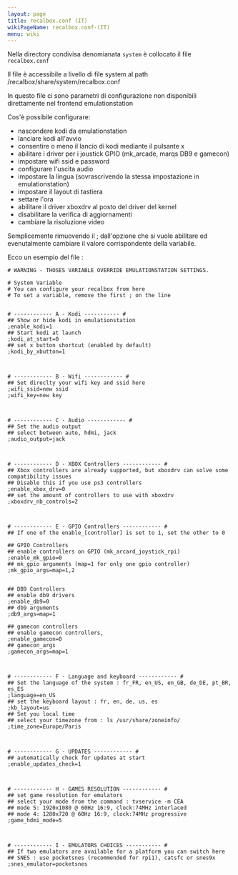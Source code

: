 ```yaml
---
layout: page
title: recalbox.conf (IT)
wikiPageName: recalbox.conf-(IT)
menu: wiki
---
```


Nella directory condivisa denomianata `system` è collocato il file `recalbox.conf`

Il file è accessibile a livello di file system al path /recalbox/share/system/recalbox.conf

In questo file ci sono parametri di configurazione non disponibili direttamente nel frontend emulationstation

Cos'è possibile configurare:
- nascondere kodi da emulationstation
- lanciare kodi all'avvio
- consentire o meno il lancio di kodi mediante il pulsante x
- abilitare i driver per i joustick GPIO (mk_arcade, marqs DB9 e gamecon)
- impostare wifi ssid e password
- configurare l'uscita audio
- impostare la lingua (sovrascrivendo la stessa impostazione in emulationstation)
- impostare il layout di tastiera
- settare l'ora
- abilitare il driver xboxdrv al posto del driver del kernel
- disabilitare la verifica di aggiornamenti
- cambiare la risoluzione video

Semplicemente rimuovendo il ; dall'opzione che si vuole abilitare ed evenutalmente cambiare il valore corrispondente della variabile.


Ecco un esempio del file : 

```
# WARNING - THOSES VARIABLE OVERRIDE EMULATIONSTATION SETTINGS. 

# System Variable
# You can configure your recalbox from here
# To set a variable, remove the first ; on the line


# ------------ A - Kodi ----------- #
## Show or hide kodi in emulationstation
;enable_kodi=1
## Start kodi at launch
;kodi_at_start=0
## set x button shortcut (enabled by default)
;kodi_by_xbutton=1



# ------------ B - Wifi ------------ #
## Set direclty your wifi key and ssid here
;wifi_ssid=new ssid
;wifi_key=new key



# ------------ C - Audio ------------ #
## Set the audio output 
## select between auto, hdmi, jack
;audio_output=jack



# ------------ D - XBOX Controllers ------------ #
## Xbox controllers are already supported, but xboxdrv can solve some compatibility issues 
## Disable this if you use ps3 controllers
;enable_xbox_drv=0
## set the amount of controllers to use with xboxdrv
;xboxdrv_nb_controls=2



# ------------ E - GPIO Controllers ------------ #
## If one of the enable_[controller] is set to 1, set the other to 0

## GPIO Controllers
## enable controllers on GPIO (mk_arcard_joystick_rpi)
;enable_mk_gpio=0
## mk_gpio arguments (map=1 for only one gpio controller)
;mk_gpio_args=map=1,2


## DB9 Controllers
## enable db9 drivers
;enable_db9=0
## db9 arguments
;db9_args=map=1

## gamecon controllers
## enable gamecon controllers, 
;enable_gamecon=0
## gamecon_args
;gamecon_args=map=1



# ------------ F - Language and keyboard ------------ #
## Set the language of the system : fr_FR, en_US, en_GB, de_DE, pt_BR, es_ES
;language=en_US
## set the keyboard layout : fr, en, de, us, es
;kb_layout=us
## Set you local time
## select your timezone from : ls /usr/share/zoneinfo/
;time_zone=Europe/Paris



# ------------ G - UPDATES ------------ #
## automatically check for updates at start
;enable_updates_check=1



# ------------ H - GAMES RESOLUTION ------------ #
## set game resolution for emulators
## select your mode from the command : tvservice -m CEA
## mode 5: 1920x1080 @ 60Hz 16:9, clock:74MHz interlaced 
## mode 4: 1280x720 @ 60Hz 16:9, clock:74MHz progressive
;game_hdmi_mode=5



# ------------ I - EMULATORS CHOICES ----------- #
## If two emulators are available for a platform you can switch here
## SNES : use pocketsnes (recommended for rpi1), catsfc or snes9x
;snes_emulator=pocketsnes

```


